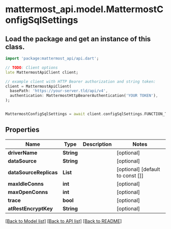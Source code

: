 # mattermost_api.model.MattermostConfigSqlSettings

## Load the package and get an instance of this class.
```dart
import 'package:mattermost_api/api.dart';

// TODO: Client options
late MattermostApiClient client;

// example client with HTTP Bearer authorization and string token:
client = MattermostApiClient(
  basePath: 'https://your-server.tld/api/v4',
  authentication: MattermostHttpBearerAuthentication('YOUR TOKEN'),
);


MattermostConfigSqlSettings = await client.configSqlSettings.FUNCTION_THAT_RETURNS_THIS_CLASS();

```

## Properties
Name | Type | Description | Notes
------------ | ------------- | ------------- | -------------
**driverName** | **String** |  | [optional] 
**dataSource** | **String** |  | [optional] 
**dataSourceReplicas** | **List<String>** |  | [optional] [default to const []]
**maxIdleConns** | **int** |  | [optional] 
**maxOpenConns** | **int** |  | [optional] 
**trace** | **bool** |  | [optional] 
**atRestEncryptKey** | **String** |  | [optional] 

[[Back to Model list]](../GENERATED_README.md#documentation-for-models) [[Back to API list]](../GENERATED_README.md#documentation-for-api-endpoints) [[Back to README]](../GENERATED_README.md)


